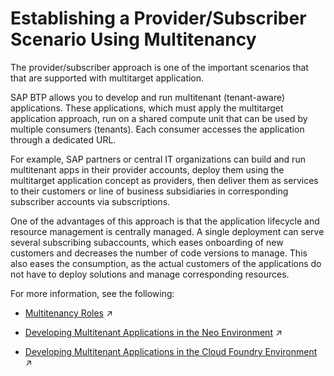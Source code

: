 <!-- loio617af9b2610f4a85bab5f8107cfd33f2 -->

# Establishing a Provider/Subscriber Scenario Using Multitenancy

The provider/subscriber approach is one of the important scenarios that that are supported with multitarget application.

SAP BTP allows you to develop and run multitenant \(tenant-aware\) applications. These applications, which must apply the multitarget application approach, run on a shared compute unit that can be used by multiple consumers \(tenants\). Each consumer accesses the application through a dedicated URL.

For example, SAP partners or central IT organizations can build and run multitenant apps in their provider accounts, deploy them using the multitarget application concept as providers, then deliver them as services to their customers or line of business subsidiaries in corresponding subscriber accounts via subscriptions.

One of the advantages of this approach is that the application lifecycle and resource management is centrally managed. A single deployment can serve several subscribing subaccounts, which eases onboarding of new customers and decreases the number of code versions to manage. This also eases the consumption, as the actual customers of the applications do not have to deploy solutions and manage corresponding resources.

For more information, see the following:

-   [Multitenancy Roles](https://help.sap.com/viewer/ea72206b834e4ace9cd834feed6c0e09/Cloud/en-US/48b552fa449945b9afc7885e1919ce2b.html "") :arrow_upper_right:

-   [Developing Multitenant Applications in the Neo Environment](https://help.sap.com/viewer/ea72206b834e4ace9cd834feed6c0e09/Cloud/en-US/54a76156cd114e5d928642b8dde47b91.html "In the Neo environment of SAP BTP, you can develop and run multitenant (tenant-aware) applications. These applications run on a shared compute unit that can be used by multiple consumers (tenants). Each consumer accesses the application through a dedicated URL.") :arrow_upper_right:

-   [Developing Multitenant Applications in the Cloud Foundry Environment](https://help.sap.com/viewer/65de2977205c403bbc107264b8eccf4b/Cloud/en-US/5e8a2b74e4f2442b8257c850ed912f48.html "In the Cloud Foundry environment, you can develop and run multitenant applications, and share them with multiple consumers simultaneously on SAP BTP.") :arrow_upper_right:


